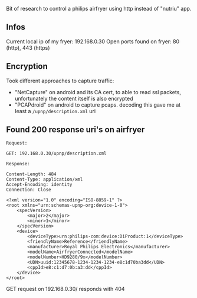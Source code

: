 Bit of research to control a philips airfryer using http instead of "nutriu" app.

## Infos

Current local ip of my fryer: 192.168.0.30
Open ports found on fryer: 80 (http), 443 (https)

## Encryption
Took different approaches to capture traffic:
- "NetCapture" on android and its CA cert, to able to read ssl packets, unfortunately the content itself is also encrypted
- "PCAPdroid" on android to capture pcaps. decoding this gave me at least a `/upnp/description.xml` uri

## Found 200 response uri's on airfryer

``` 
Request: 

GET: 192.168.0.30/upnp/description.xml

Response:

Content-Length: 484
Content-Type: application/xml
Accept-Encoding: identity
Connection: Close

<?xml version="1.0" encoding="ISO-8859-1" ?>
<root xmlns="urn:schemas-upnp-org:device-1-0">
    <specVersion>
        <major>2</major>
        <minor>1</minor>
    </specVersion>
    <device>
        <deviceType>urn:philips-com:device:DiProduct:1</deviceType>
        <friendlyName>Reference</friendlyName>
        <manufacturer>Royal Philips Electronics</manufacturer>
        <modelName>AirfryerConnected</modelName>
        <modelNumber>HD9280/9x</modelNumber>
        <UDN>uuid:12345678-1234-1234-1234-e8c1d70ba3dd</UDN>
        <cppId>e8:c1:d7:0b:a3:dd</cppId>
    </device>
</root>
```

GET request on 192.168.0.30/ responds with 404
